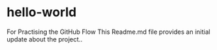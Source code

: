# hello-world
For Practising the GitHub Flow
This Readme.md file provides an initial update about the project..
